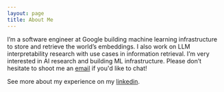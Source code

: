 ```yaml
---
layout: page
title: About Me
---
```


I’m a software engineer at Google building machine learning infrastructure to store and retrieve the world’s embeddings. I also work on LLM interpretability research with use cases in information retrieval. I’m very interested in AI research and building ML infrastructure. Please don’t hesitate to shoot me an [email](mailto:pragun.ananda@gmail.com) if you'd like to chat!

See more about my experience on my [linkedin](https://www.linkedin.com/in/pragun-ananda/).
